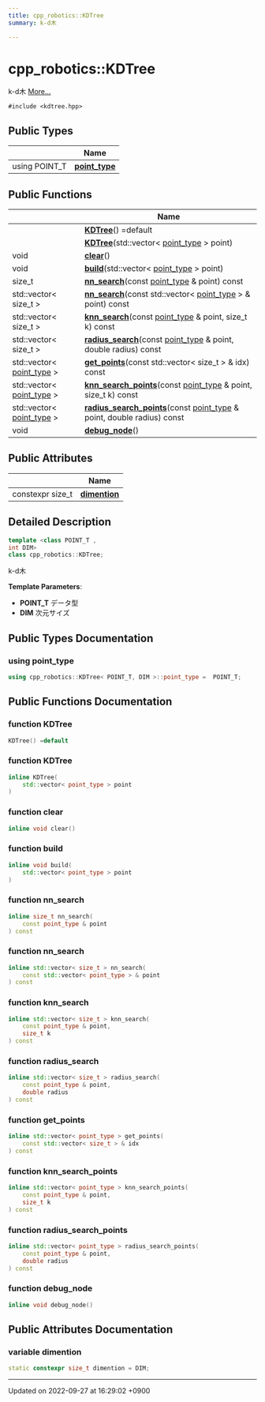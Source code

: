 ```yaml
---
title: cpp_robotics::KDTree
summary: k-d木 

---
```


# cpp_robotics::KDTree



k-d木  [More...](#detailed-description)


`#include <kdtree.hpp>`

## Public Types

|                | Name           |
| -------------- | -------------- |
| using POINT_T | **[point_type](/cpp_robotics/doxybook/Classes/classcpp__robotics_1_1KDTree/#using-point-type)**  |

## Public Functions

|                | Name           |
| -------------- | -------------- |
| | **[KDTree](/cpp_robotics/doxybook/Classes/classcpp__robotics_1_1KDTree/#function-kdtree)**() =default |
| | **[KDTree](/cpp_robotics/doxybook/Classes/classcpp__robotics_1_1KDTree/#function-kdtree)**(std::vector< [point_type](/cpp_robotics/doxybook/Classes/classcpp__robotics_1_1KDTree/#using-point-type) > point) |
| void | **[clear](/cpp_robotics/doxybook/Classes/classcpp__robotics_1_1KDTree/#function-clear)**() |
| void | **[build](/cpp_robotics/doxybook/Classes/classcpp__robotics_1_1KDTree/#function-build)**(std::vector< [point_type](/cpp_robotics/doxybook/Classes/classcpp__robotics_1_1KDTree/#using-point-type) > point) |
| size_t | **[nn_search](/cpp_robotics/doxybook/Classes/classcpp__robotics_1_1KDTree/#function-nn-search)**(const [point_type](/cpp_robotics/doxybook/Classes/classcpp__robotics_1_1KDTree/#using-point-type) & point) const |
| std::vector< size_t > | **[nn_search](/cpp_robotics/doxybook/Classes/classcpp__robotics_1_1KDTree/#function-nn-search)**(const std::vector< [point_type](/cpp_robotics/doxybook/Classes/classcpp__robotics_1_1KDTree/#using-point-type) > & point) const |
| std::vector< size_t > | **[knn_search](/cpp_robotics/doxybook/Classes/classcpp__robotics_1_1KDTree/#function-knn-search)**(const [point_type](/cpp_robotics/doxybook/Classes/classcpp__robotics_1_1KDTree/#using-point-type) & point, size_t k) const |
| std::vector< size_t > | **[radius_search](/cpp_robotics/doxybook/Classes/classcpp__robotics_1_1KDTree/#function-radius-search)**(const [point_type](/cpp_robotics/doxybook/Classes/classcpp__robotics_1_1KDTree/#using-point-type) & point, double radius) const |
| std::vector< [point_type](/cpp_robotics/doxybook/Classes/classcpp__robotics_1_1KDTree/#using-point-type) > | **[get_points](/cpp_robotics/doxybook/Classes/classcpp__robotics_1_1KDTree/#function-get-points)**(const std::vector< size_t > & idx) const |
| std::vector< [point_type](/cpp_robotics/doxybook/Classes/classcpp__robotics_1_1KDTree/#using-point-type) > | **[knn_search_points](/cpp_robotics/doxybook/Classes/classcpp__robotics_1_1KDTree/#function-knn-search-points)**(const [point_type](/cpp_robotics/doxybook/Classes/classcpp__robotics_1_1KDTree/#using-point-type) & point, size_t k) const |
| std::vector< [point_type](/cpp_robotics/doxybook/Classes/classcpp__robotics_1_1KDTree/#using-point-type) > | **[radius_search_points](/cpp_robotics/doxybook/Classes/classcpp__robotics_1_1KDTree/#function-radius-search-points)**(const [point_type](/cpp_robotics/doxybook/Classes/classcpp__robotics_1_1KDTree/#using-point-type) & point, double radius) const |
| void | **[debug_node](/cpp_robotics/doxybook/Classes/classcpp__robotics_1_1KDTree/#function-debug-node)**() |

## Public Attributes

|                | Name           |
| -------------- | -------------- |
| constexpr size_t | **[dimention](/cpp_robotics/doxybook/Classes/classcpp__robotics_1_1KDTree/#variable-dimention)**  |

## Detailed Description

```cpp
template <class POINT_T ,
int DIM>
class cpp_robotics::KDTree;
```

k-d木 

**Template Parameters**: 

  * **POINT_T** データ型 
  * **DIM** 次元サイズ 

## Public Types Documentation

### using point_type

```cpp
using cpp_robotics::KDTree< POINT_T, DIM >::point_type =  POINT_T;
```


## Public Functions Documentation

### function KDTree

```cpp
KDTree() =default
```


### function KDTree

```cpp
inline KDTree(
    std::vector< point_type > point
)
```


### function clear

```cpp
inline void clear()
```


### function build

```cpp
inline void build(
    std::vector< point_type > point
)
```


### function nn_search

```cpp
inline size_t nn_search(
    const point_type & point
) const
```


### function nn_search

```cpp
inline std::vector< size_t > nn_search(
    const std::vector< point_type > & point
) const
```


### function knn_search

```cpp
inline std::vector< size_t > knn_search(
    const point_type & point,
    size_t k
) const
```


### function radius_search

```cpp
inline std::vector< size_t > radius_search(
    const point_type & point,
    double radius
) const
```


### function get_points

```cpp
inline std::vector< point_type > get_points(
    const std::vector< size_t > & idx
) const
```


### function knn_search_points

```cpp
inline std::vector< point_type > knn_search_points(
    const point_type & point,
    size_t k
) const
```


### function radius_search_points

```cpp
inline std::vector< point_type > radius_search_points(
    const point_type & point,
    double radius
) const
```


### function debug_node

```cpp
inline void debug_node()
```


## Public Attributes Documentation

### variable dimention

```cpp
static constexpr size_t dimention = DIM;
```


-------------------------------

Updated on 2022-09-27 at 16:29:02 +0900